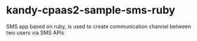 # kandy-cpaas2-sample-sms-ruby
SMS app based on ruby, is used to create communication channel between two users via SMS APIs
